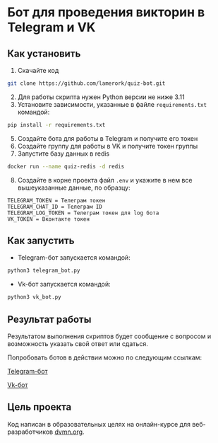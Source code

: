 # Бот для проведения викторин в Telegram и VK

## Как установить

1. Скачайте код
```sh
git clone https://github.com/lamerork/quiz-bot.git
```
2. Для работы скрипта нужен Python версии не ниже 3.11
3. Установите зависимости, указанные в файле ``requirements.txt`` командой:

```sh
pip install -r requirements.txt
```
5. Создайте бота для работы в Telegram и получите его токен
6. Создайте  группу для работы в VK и получите токен группы
7. Запустите базу данных в redis
```sh
docker run --name quiz-redis -d redis
```
8. Создайте в корне проекта файл ``.env`` и укажите в нем все вышеуказанные данные, по образцу:

```
TELEGRAM_TOKEN = Телеграм токен
TELEGRAM_CHAT_ID = Телеграм ID
TELEGRAM_LOG_TOKEN = Телеграм токен для log бота
VK_TOKEN = Вконтакте токен
```

## Как запустить
- Telegram-бот запускается командой:

```sh
python3 telegram_bot.py
```

- Vk-бот запускается командой:

```sh
python3 vk_bot.py
```

## Результат работы

Результатом выполнения скриптов будет сообщение с вопросом и возможность указать свой ответ или сдаться.

Попробовать ботов в действии можно по следующим ссылкам:

[Telegram-бот](https://t.me/lamerorkSR_bot)

[Vk-бот](https://vk.com/im?sel=-223343820)

## Цель проекта

Код написан в образовательных целях на онлайн-курсе для веб-разработчиков [dvmn.org](https://dvmn.org/).